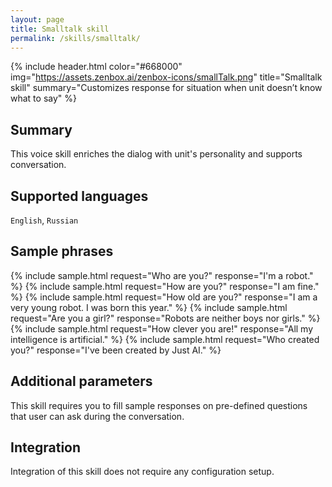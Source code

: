 ```yaml
---
layout: page
title: Smalltalk skill
permalink: /skills/smalltalk/
---
```


{% include header.html color="#668000" img="https://assets.zenbox.ai/zenbox-icons/smallTalk.png" title="Smalltalk skill" summary="Customizes response for situation when unit doesn’t know what to say" %}

## Summary
This voice skill enriches the dialog with unit\'s personality and supports conversation.

## Supported languages
`English`, `Russian`

## Sample phrases
{% include sample.html request="Who are you?" response="I'm a robot." %}
{% include sample.html request="How are you?" response="I am fine." %}
{% include sample.html request="How old are you?" response="I am a very young robot. I was born this year." %}
{% include sample.html request="Are you a girl?" response="Robots are neither boys nor girls." %}
{% include sample.html request="How clever you are!" response="All my intelligence is artificial." %}
{% include sample.html request="Who created you?" response="I've been created by Just AI." %}

## Additional parameters
This skill requires you to fill sample responses on pre-defined questions that user can ask during the conversation.

## Integration
Integration of this skill does not require any configuration setup.

